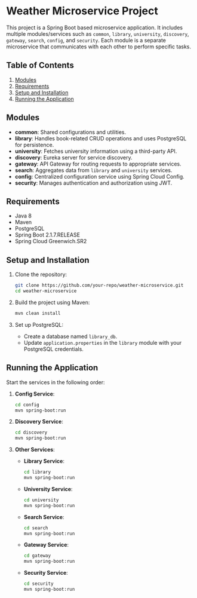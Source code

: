 # Weather Microservice Project

This project is a Spring Boot based microservice application. It includes multiple modules/services such as `common`, `library`, `university`, `discovery`, `gateway`, `search`, `config`, and `security`. Each module is a separate microservice that communicates with each other to perform specific tasks.

## Table of Contents

1. [Modules](#modules)
2. [Requirements](#requirements)
3. [Setup and Installation](#setup-and-installation)
4. [Running the Application](#running-the-application)


## Modules

- **common**: Shared configurations and utilities.
- **library**: Handles book-related CRUD operations and uses PostgreSQL for persistence.
- **university**: Fetches university information using a third-party API.
- **discovery**: Eureka server for service discovery.
- **gateway**: API Gateway for routing requests to appropriate services.
- **search**: Aggregates data from `library` and `university` services.
- **config**: Centralized configuration service using Spring Cloud Config.
- **security**: Manages authentication and authorization using JWT.

## Requirements

- Java 8
- Maven
- PostgreSQL
- Spring Boot 2.1.7.RELEASE
- Spring Cloud Greenwich.SR2

## Setup and Installation

1. Clone the repository:
    ```sh
    git clone https://github.com/your-repo/weather-microservice.git
    cd weather-microservice
    ```

2. Build the project using Maven:
    ```sh
    mvn clean install
    ```

3. Set up PostgreSQL:
    - Create a database named `library_db`.
    - Update `application.properties` in the `library` module with your PostgreSQL credentials.

## Running the Application

Start the services in the following order:

1. **Config Service**:
    ```sh
    cd config
    mvn spring-boot:run
    ```

2. **Discovery Service**:
    ```sh
    cd discovery
    mvn spring-boot:run
    ```

3. **Other Services**:
    - **Library Service**:
        ```sh
        cd library
        mvn spring-boot:run
        ```
    - **University Service**:
        ```sh
        cd university
        mvn spring-boot:run
        ```
    - **Search Service**:
        ```sh
        cd search
        mvn spring-boot:run
        ```
    - **Gateway Service**:
        ```sh
        cd gateway
        mvn spring-boot:run
        ```
    - **Security Service**:
        ```sh
        cd security
        mvn spring-boot:run
        ```


